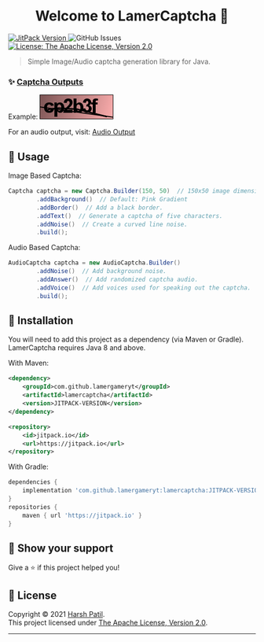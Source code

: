 <h1 style="text-align: center;">Welcome to LamerCaptcha 👋</h1>
<p>
  <a href="https://jitpack.io/#lamergameryt/LamerCaptcha">
    <img alt="JitPack Version" src="https://img.shields.io/jitpack/v/github/lamergameryt/LamerCaptcha?style=flat-square" />
  </a>
  <img alt="GitHub Issues" src="https://img.shields.io/github/issues/lamergameryt/LamerCaptcha?style=flat-square" />
  <a href="https://www.apache.org/licenses/LICENSE-2.0.txt" target="_blank">
    <img alt="License: The Apache License, Version 2.0" src="https://img.shields.io/badge/License-The Apache License, Version 2.0-yellow.svg?style=flat-square" />
  </a>
</p>

> Simple Image/Audio captcha generation library for Java.

### ✨ [Captcha Outputs](https://github.com/lamergameryt/LamerCaptcha/examples/)

Example:
<img alt="Captcha Output" src="./examples/captcha_cp2b3f.png" />

For an audio output, visit: [Audio Output](https://github.com/lamergameryt/LamerCaptcha/examples/)

## 📖 Usage

Image Based Captcha:

```java
Captcha captcha = new Captcha.Builder(150, 50)  // 150x50 image dimensions.
        .addBackground()  // Default: Pink Gradient
        .addBorder()  // Add a black border.
        .addText()  // Generate a captcha of five characters.
        .addNoise()  // Create a curved line noise.
        .build();
```

Audio Based Captcha:

```java
AudioCaptcha captcha = new AudioCaptcha.Builder()
        .addNoise()  // Add background noise.
        .addAnswer()  // Add randomized captcha audio.
        .addVoice()  // Add voices used for speaking out the captcha.
        .build();
```

## 📩 Installation

You will need to add this project as a dependency (via Maven or Gradle). LamerCaptcha requires Java 8 and above.

With Maven:

```xml
<dependency>
    <groupId>com.github.lamergameryt</groupId>
    <artifactId>lamercaptcha</artifactId>
    <version>JITPACK-VERSION</version>
</dependency>
```

```xml
<repository>
    <id>jitpack.io</id>
    <url>https://jitpack.io</url>
</repository>
```

With Gradle:

```groovy
dependencies {
    implementation 'com.github.lamergameryt:lamercaptcha:JITPACK-VERSION'
}
repositories {
    maven { url 'https://jitpack.io' }
}
```

## 💖 Show your support

Give a ⭐️ if this project helped you!

## 📝 License

Copyright © 2021 [Harsh Patil](https://github.com/lamergameryt). \
This project licensed under [The Apache License, Version 2.0](https://www.apache.org/licenses/LICENSE-2.0.txt).

***
